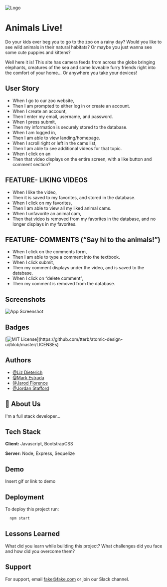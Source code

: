 ![Logo](https://dev-to-uploads.s3.amazonaws.com/uploads/articles/th5xamgrr6se0x5ro4g6.png)


# Animals Live!
  
Do your kids ever beg you to go to the zoo on a rainy day?
Would you like to see wild animals in their natural habitats?
Or maybe you just wanna see some cute puppies and kittens?

Well here it is! This site has camera feeds from across the globe 
bringing elephants, creatures of the sea and some loveable furry friends
right into the comfort of your home... Or anywhere you take your devices!



## User Story

* When I go to our zoo website,
* Then I am prompted to either log in or create an account.
* When I create an account,
* Then I enter my email, username, and password.
* When I press submit,
* Then my information is securely stored to the database.
* When I am logged in,
* Then I am able to view landing/homepage.
* When I scroll right or left in the cams list,
* Then I am able to see additional videos for that topic.
* When I click on an
* Then that video displays on the entire screen, with a like button and comment section?
## FEATURE- LIKING VIDEOS
* When I like the video,
* Then it is saved to my favorites, and stored in the database.
* When I click on my favorites,
* Then I am able to view all my liked animal cams.
* When I unfavorite an animal cam,
* Then that video is removed from my favorites in the database, and no longer displays in my favorites.
## FEATURE- COMMENTS (“Say hi to the animals!”)
* When I click on the comments form,
* Then I am able to type a comment into the textbook.
* When I click submit,
* Then my comment displays under the video, and is saved to the database.
* When I click on “delete comment”,
* Then my comment is removed from the database.
## Screenshots

![App Screenshot](https://via.placeholder.com/468x300?text=App+Screenshot+Here)


## Badges



[![MIT License](https://img.shields.io/apm/l/atomic-design-ui.svg?)](https://github.com/tterb/atomic-design-ui/blob/master/LICENSEs)



## Authors

- [@Liz Dieterich](https://github.com/dieterichelizabeth)
- [@Mark Estrada](https://github.com/hmarkestrad)
- [@Jarod Florence](https://www.github.com/JFlo1981)
- [@Jordan Stafford](https://github.com/jowstafford)


## 🚀 About Us
I'm a full stack developer...


## Tech Stack

**Client:** Javascript, BootstrapCSS

**Server:** Node, Express, Sequelize


## Demo

Insert gif or link to demo


## Deployment

To deploy this project run:

```bash
  npm start
```


## Lessons Learned

What did you learn while building this project? What challenges did you face and how did you overcome them?


## Support

For support, email fake@fake.com or join our Slack channel.


